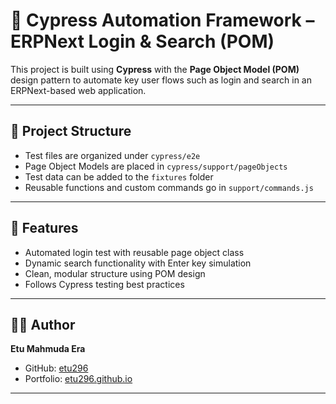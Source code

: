 # 🧪 Cypress Automation Framework – ERPNext Login & Search (POM)

This project is built using **Cypress** with the **Page Object Model (POM)** design pattern to automate key user flows such as login and search in an ERPNext-based web application.

---

## 📁 Project Structure

- Test files are organized under `cypress/e2e`
- Page Object Models are placed in `cypress/support/pageObjects`
- Test data can be added to the `fixtures` folder
- Reusable functions and custom commands go in `support/commands.js`

---

## 🚀 Features

- Automated login test with reusable page object class
- Dynamic search functionality with Enter key simulation
- Clean, modular structure using POM design
- Follows Cypress testing best practices

---

## 🧑‍💻 Author

**Etu Mahmuda Era**  
- GitHub: [etu296](https://github.com/etu296)  
- Portfolio: [etu296.github.io](https://etu296.github.io/Etu_Mahmuda_Era/)

---

